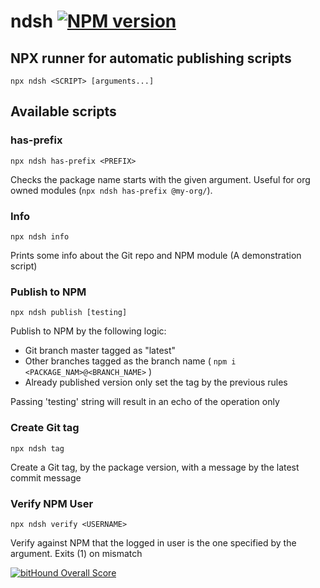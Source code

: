 # ndsh [![NPM version](https://img.shields.io/npm/v/ndsh.svg)](https://www.npmjs.com/package/ndsh)

## NPX runner for automatic publishing scripts

```
npx ndsh <SCRIPT> [arguments...]
```

## Available scripts
### has-prefix
```
npx ndsh has-prefix <PREFIX>
```
Checks the package name starts with the given argument. Useful for org owned modules (`npx ndsh has-prefix @my-org/`).

### Info
```
npx ndsh info
```
Prints some info about the Git repo and NPM module (A demonstration script)

### Publish to NPM
```
npx ndsh publish [testing]
```
Publish to NPM by the following logic:
- Git branch master tagged as "latest"
- Other branches tagged as the branch name ( `npm i <PACKAGE_NAM>@<BRANCH_NAME>` )
- Already published version only set the tag by the previous rules

Passing 'testing' string will result in an echo of the operation only

### Create Git tag
```
npx ndsh tag
```
Create a Git tag, by the package version, with a message by the latest commit message


### Verify NPM User
```
npx ndsh verify <USERNAME>
```
Verify against NPM that the logged in user is the one specified by the argument. Exits (1) on mismatch

[![bitHound Overall Score](https://www.bithound.io/github/fiverr/ndsh/badges/score.svg)](https://www.bithound.io/github/fiverr/ndsh)
